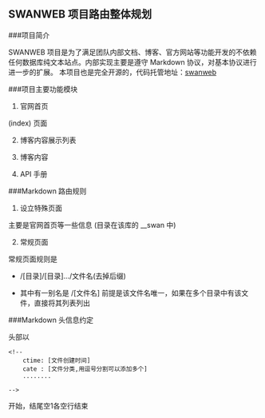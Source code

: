 SWANWEB 项目路由整体规划
------------------------

###项目简介

SWANWEB 项目是为了满足团队内部文档、博客、官方网站等功能开发的不依赖任何数据库纯文本站点。内部实现主要是遵守 Markdown 协议，对基本协议进行进一步的扩展。
本项目也是完全开源的，代码托管地址：[swanweb][swanweb]

###项目主要功能模块

1. 官网首页

(index) 页面

2. 博客内容展示列表

3. 博客内容

4. API 手册


###Markdown 路由规则

1. 设立特殊页面

主要是官网首页等一些信息 (目录在该库的 \_\_swan 中)

2. 常规页面

常规页面规则是 

- /[目录]/[目录].../文件名(去掉后缀)

- 其中有一别名是 /[文件名]   前提是该文件名唯一，如果在多个目录中有该文件，直接将其列表列出


###Markdown 头信息约定

头部以 


	<!--
		ctime: [文件创建时间]
		cate : [文件分类,用逗号分割可以添加多个]
		........

	-->
	

开始，结尾空1各空行结束


[swanweb]:https://github.com/nmred/swanweb
